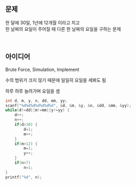 ## 문제
한 달에 30일, 1년에 12개월 이라고 치고  
한 날짜의 요일이 주어질 때 다른 한 날짜의 요일을 구하는 문제

<br/>

## 아이디어
Brute Force, Simulation, Implement

수의 범위가 크지 않기 때문에 일일히 요일을 세봐도 됨

하루 하루 늘려가며 요일을 셈
```c
int d, m, y, n, dd, mm, yy;
scanf("%d%d%d%d%d%d%d", &d, &m, &y, &n, &dd, &mm, &yy);
while(d!=dd||m!=mm||y!=yy) {
	d++;
	n++;
	if(d>30) {
		d=1;
		m++;
	}
	if(m>12) {
		m=1;
		y++;
	}
	if(n>7)
		n=1;
}
printf("%d", n);
```